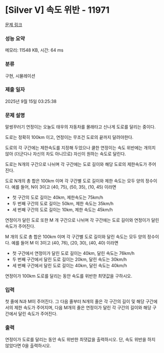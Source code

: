 # [Silver V] 속도 위반 - 11971 

[문제 링크](https://www.acmicpc.net/problem/11971) 

### 성능 요약

메모리: 11548 KB, 시간: 64 ms

### 분류

구현, 시뮬레이션

### 제출 일자

2025년 9월 15일 03:25:38

### 문제 설명

<p>말썽꾸러기 연정이는 오늘도 태우의 자동차를 몰래타고 신나게 도로를 달리는 중이다.</p>

<p>도로는 정확히 100km 이고, 연정이는 무조건 도로의 끝까지 달려야한다.</p>

<p>도로의 각 구간에는 제한속도를 지정해 두었으나 쿨한 연정이는 속도 위반에는 개의치 않아 (더군다나 자신의 차도 아니므로) 자신이 원하는 속도로 달린다.</p>

<p>도로는 N개의 구간으로 나뉘며 각 구간에는 도로 길이와 해당 도로의 제한속도가 주어진다. </p>

<p>도로 N개의 총 합은 100km 이며 각 구간별 도로 길이와 제한 속도는 모두 양의 정수이다. 예를 들어, N이 3이고 (40, 75), (50, 35), (10, 45) 이라면 </p>

<ul>
	<li>첫 구간의 도로 길이는 40km, 제한속도는 75km/h </li>
	<li>두 번째 구간의 도로 길이는 50km, 제한 속도는 35km/h </li>
	<li>세 번째 구간의 도로 길이는 10km, 제한 속도는 45km/h</li>
</ul>

<p>연정이가 달린 도로 또한 M 개 구간으로 나뉘며 각 구간에는 도로 길이와 연정이가 달린 속도가 주어진다. </p>

<p>M 개의 도로 총 합은 100km 이며 각 구간별 도로 길이와 달린 속도는 모두 양의 정수이다. 예를 들어 M 이 3이고 (40, 76), (20, 30), (40, 40) 이라면 </p>

<ul>
	<li>첫 구간에서 연정이가 달린 도로 길이는 40km, 달린 속도는 76km/h</li>
	<li>두 번째 구간에서 달린 도로 길이는 20km, 달린 속도는 30km/h</li>
	<li>세 번째 구간에서 달린 도로 길이는 40km, 달린 속도는 40km/h</li>
</ul>

<p>연정이가 100km 도로를 달리는 동안 속도를 위반한 최댓값을 구하시오.</p>

### 입력 

 <p>첫 줄에 N과 M이 주어진다. 그 다음 줄부터 N개의 줄은 각 구간의 길이 및 해당 구간에서의 제한 속도가 주어지며, 다음 M개의 줄은 연정이가 달린 각 구간의 길이와 해당 구간에서 달린 속도가 주어진다.</p>

### 출력 

 <p>연정이가 도로를 달리는 동안 속도 위반한 최댓값을 출력하시오. 단, 속도 위반을 하지 않았다면 0을 출력하시오.</p>

